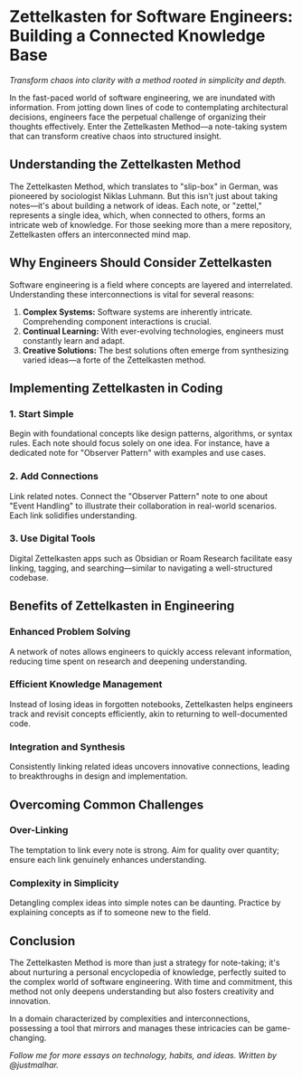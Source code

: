 # Zettelkasten for Software Engineers: Building a Connected Knowledge Base

*Transform chaos into clarity with a method rooted in simplicity and depth.*

In the fast-paced world of software engineering, we are inundated with information. From jotting down lines of code to contemplating architectural decisions, engineers face the perpetual challenge of organizing their thoughts effectively. Enter the Zettelkasten Method—a note-taking system that can transform creative chaos into structured insight.

## Understanding the Zettelkasten Method

The Zettelkasten Method, which translates to "slip-box" in German, was pioneered by sociologist Niklas Luhmann. But this isn't just about taking notes—it's about building a network of ideas. Each note, or "zettel," represents a single idea, which, when connected to others, forms an intricate web of knowledge. For those seeking more than a mere repository, Zettelkasten offers an interconnected mind map.

## Why Engineers Should Consider Zettelkasten

Software engineering is a field where concepts are layered and interrelated. Understanding these interconnections is vital for several reasons:

1. **Complex Systems:** Software systems are inherently intricate. Comprehending component interactions is crucial.
2. **Continual Learning:** With ever-evolving technologies, engineers must constantly learn and adapt.
3. **Creative Solutions:** The best solutions often emerge from synthesizing varied ideas—a forte of the Zettelkasten method.

## Implementing Zettelkasten in Coding

### 1. Start Simple

Begin with foundational concepts like design patterns, algorithms, or syntax rules. Each note should focus solely on one idea. For instance, have a dedicated note for "Observer Pattern" with examples and use cases.

### 2. Add Connections

Link related notes. Connect the "Observer Pattern" note to one about "Event Handling" to illustrate their collaboration in real-world scenarios. Each link solidifies understanding.

### 3. Use Digital Tools

Digital Zettelkasten apps such as Obsidian or Roam Research facilitate easy linking, tagging, and searching—similar to navigating a well-structured codebase.

## Benefits of Zettelkasten in Engineering

### Enhanced Problem Solving

A network of notes allows engineers to quickly access relevant information, reducing time spent on research and deepening understanding.

### Efficient Knowledge Management

Instead of losing ideas in forgotten notebooks, Zettelkasten helps engineers track and revisit concepts efficiently, akin to returning to well-documented code.

### Integration and Synthesis

Consistently linking related ideas uncovers innovative connections, leading to breakthroughs in design and implementation.

## Overcoming Common Challenges

### Over-Linking

The temptation to link every note is strong. Aim for quality over quantity; ensure each link genuinely enhances understanding.

### Complexity in Simplicity

Detangling complex ideas into simple notes can be daunting. Practice by explaining concepts as if to someone new to the field.

## Conclusion

The Zettelkasten Method is more than just a strategy for note-taking; it's about nurturing a personal encyclopedia of knowledge, perfectly suited to the complex world of software engineering. With time and commitment, this method not only deepens understanding but also fosters creativity and innovation.

In a domain characterized by complexities and interconnections, possessing a tool that mirrors and manages these intricacies can be game-changing.

*Follow me for more essays on technology, habits, and ideas. Written by @justmalhar.*